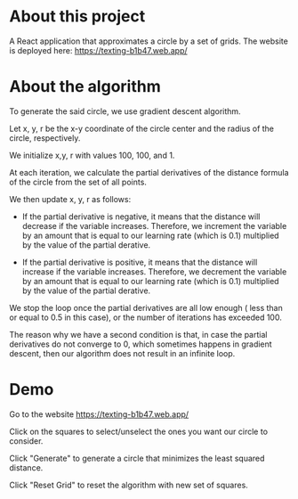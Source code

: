 # About this project

A React application that approximates a circle by a set of grids. The website is deployed here: https://texting-b1b47.web.app/

# About the algorithm 

To generate the said circle, we use gradient descent algorithm. 

Let x, y, r be the x-y coordinate of the circle center and the radius of the circle, respectively. 

We initialize x,y, r with values 100, 100, and 1. 

At each iteration, we calculate the partial derivatives of the distance formula of the circle from the set of all points. 

We then update x, y, r as follows:

- If the partial derivative is negative, it means that the distance will decrease if the variable increases. Therefore, we increment the variable by an amount that is equal to our learning rate (which is 0.1) multiplied by the value of the partial derative.

- If the partial derivative is positive, it means that the distance will increase if the variable increases. Therefore, we decrement the variable by an amount that is equal to our learning rate (which is 0.1) multiplied by the value of the partial derative. 

We stop the loop once the partial derivatives are all low enough ( less than or equal to 0.5 in this case), or the number of iterations has exceeded 100. 

The reason why we have a second condition is that, in case the partial derivatives do not converge to 0, which sometimes happens in gradient descent, then our algorithm does not result in an infinite loop. 



# Demo 
Go to the website https://texting-b1b47.web.app/

Click on the squares to select/unselect the ones you want our circle to consider.

Click "Generate" to generate a circle that minimizes the least squared distance. 

Click "Reset Grid" to reset the algorithm with new set of squares.